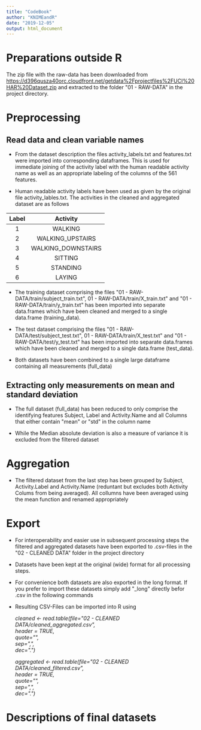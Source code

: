```yaml
---
title: "CodeBook"
author: "KNIMEandR"
date: "2019-12-05"
output: html_document
---
```


# Preparations outside R

The zip file with the raw-data has been downloaded from https://d396qusza40orc.cloudfront.net/getdata%2Fprojectfiles%2FUCI%20HAR%20Dataset.zip and extracted to the folder "01 - RAW-DATA" in the project directory.

# Preprocessing

## Read data and clean variable names

* From the dataset description the files activity_labels.txt and features.txt were imported into corresponding dataframes. This is used for immediate joining of the activity label with the human readable activity name as well as an appropriate labeling of the columns of the 561 features.

* Human readable activity labels have been used as given by the original file activity_lables.txt. The activities in the cleaned and aggregated dataset are as follows

|Label|Activity|
| :---: | :---: |
|1|WALKING|
|2|WALKING_UPSTAIRS|
|3|WALKING_DOWNSTAIRS|
|4|SITTING|
|5|STANDING|
|6|LAYING|

* The training dataset comprising the files "01 - RAW-DATA/train/subject_train.txt", 01 - RAW-DATA/train/X_train.txt" and "01 - RAW-DATA/train/y_train.txt" has been imported into separate data.frames which have been cleaned and merged to a single data.frame (training_data).

* The test dataset comprising the files "01 - RAW-DATA/test/subject_test.txt", 01 - RAW-DATA/train/X_test.txt" and "01 - RAW-DATA/test/y_test.txt" has been imported into separate data.frames which have been cleaned and merged to a single data.frame (test_data).

* Both datasets have been combined to a single large dataframe containing all measurements (full_data)

## Extracting only measurements on mean and standard deviation

* The full dataset (full_data) has been reduced to only comprise the identifying features Subject, Label and Activity.Name and all Columns that either contain "mean" or "std" in the column name

* While the Median absolute deviation is also a measure of variance it is excluded from the filtered dataset

# Aggregation

* The filtered dataset from the last step has been grouped by Subject, Activity.Label and Activity.Name (reduntant but excludes both Activity Colums from being averaged). All collumns have been averaged using the mean function and renamed appropriately

# Export

* For interoperability and easier use in subsequent processing steps the filtered and aggregated datasets have been exported to .csv-files in the "02 - CLEANED DATA" folder in the project directory

* Datasets have been kept at the original (wide) format for all processing steps.

* For convenience both datasets are also exported in the long format. If you prefer to import these datasets simply add "_long" directly befor .csv in the following commands

* Resulting CSV-Files can be imported into R using  

	*cleaned <- read.table(file="02 - CLEANED DATA/cleaned_aggregated.csv",   
		       header = TRUE,  
		       quote="",  
		       sep=",",  
		       dec=".")*  
		
	*aggregated <- read.table(file="02 - CLEANED DATA/cleaned_filtered.csv",   
		       	header = TRUE,  
		       	quote="",  
		       	sep=",",  
		       	dec=".")*  

# Descriptions of final datasets

